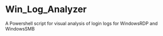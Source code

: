 # Win_Log_Analyzer
A Powershell script for visual analysis of login logs for WindowsRDP and WindowsSMB
